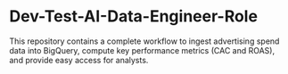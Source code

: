 # Dev-Test-AI-Data-Engineer-Role
This repository contains a complete workflow to ingest advertising spend data into BigQuery, compute key performance metrics (CAC and ROAS), and provide easy access for analysts.
